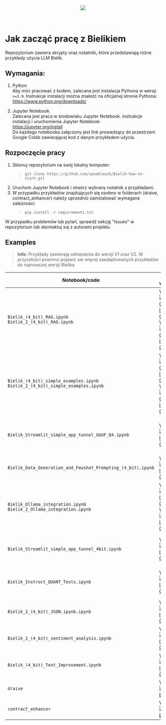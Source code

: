<h1 align="center">
<img src="https://huggingface.co/speakleash/Bielik-7B-Instruct-v0.1/raw/main/speakleash_cyfronet.png">
</h1><br>

# Jak zacząć pracę z Bielikiem

Repozytorium zawiera skrypty oraz notatniki, które przedstawiają różne przykłady użycia LLM Bielik.

## Wymagania:

1. Python<br>
   Aby móc pracować z kodem, zalecana jest instalacja Pythona w wersji `>=3.9`.
   Instrukcje instalacji można znaleźć na oficjalnej stronie Pythona:<br> https://www.python.org/downloads/

2. Jupyter Notebook<br>
   Zalecana jest praca w środowisku Jupyter Notebook.
   Instrukcje instalacji i uruchomienia Jupyter Notebook: <br>
   https://jupyter.org/install
   <br>Do każdego notebooka załączony jest link prowadzący do przestrzeni Google Colab zawierającej kod z danym przykładem użycia.

## Rozpoczęcie pracy

1. Sklonuj repozytorium na swój lokalny komputer:<br>
   > `git clone https://github.com/speakleash/Bielik-how-to-start.git`
2. Uruchom Jupyter Notebook i otwórz wybrany notatnik z przykładami.
3. W przypadku przykładów znajdujących się osobno w folderach (draive, contract_enhancer) należy uprzednio zainstalować wymagane zależności:<br>
   > `pip install -r requirements.txt`

W przypadku problemów lub pytań, sprawdź sekcję "Issues" w repozytorium lub skontaktuj się z autorami projektu.

## Examples

> **Info:**
>  Przykłady zawierają odniesienia do wersji V1 oraz V2. W przyszłości powinno pojawić sie więcej zaadaptowanych przykładów do najnowszej wersji Bielika

| Notebook/code                                                                        | Bielik version                                                                                                                                                                                                                                                                                                                                                                                                                              | Description                                                    |
|--------------------------------------------------------------------------------------|---------------------------------------------------------------------------------------------------------------------------------------------------------------------------------------------------------------------------------------------------------------------------------------------------------------------------------------------------------------------------------------------------------------------------------------------|----------------------------------------------------------------|
| `Bielik_(4_bit)_RAG.ipynb` <br> `Bielik_2_(4_bit)_RAG.ipynb`                         | V1: <a target="_blank" href="https://colab.research.google.com/drive/13XCBuJQsaeGi6HvfMc1MDZn0RNsrP8yp"><img src="https://colab.research.google.com/assets/colab-badge.svg" alt="V1 Open In Colab"/></a> <br>V2: <a target="_blank" href="https://colab.research.google.com/drive/1ZdYsJxLVo9fW75uonXE5PCt8MBgvyktA?authuser=1"><img src="https://colab.research.google.com/assets/colab-badge.svg" alt="V2 Open In Colab"/></a> | RAG with HuggingFace transformers                              |
| `Bielik_(4_bit)_simple_examples.ipynb` <br> `Bielik_2_(4_bit)_simple_examples.ipynb` | V1: <a target="_blank" href="https://colab.research.google.com/drive/1eBVXla_41L7koAufmjp8K65MPGBajZio"><img src="https://colab.research.google.com/assets/colab-badge.svg" alt="V1 Open In Colab"/></a> <br>V2: <a target="_blank" href="https://colab.research.google.com/drive/1bGYkzfeDL8rdj8qYAsjV7c84ocZfKUzn?authuser=1"><img src="https://colab.research.google.com/assets/colab-badge.svg" alt="V2 Open In Colab"/></a> | Work with text, docs, inference                                |
| `Bielik_Streamlit_simple_app_tunnel_GGUF_Q4.ipynb`                                   | V1: <a target="_blank" href="https://colab.research.google.com/drive/1qUzPhx2uckvciuq9_pMJgoypmnkrk1nT"><img src="https://colab.research.google.com/assets/colab-badge.svg" alt="Open In Colab"/></a>                                                                                                                                                                                                                            | Inference with streaming using Streamlit with Bielik (GGUF Q4) | 
| `Bielik_Data_Generation_and_Fewshot_Prompting_(4_bit).ipynb`                         | V1: <a target="_blank" href="https://colab.research.google.com/drive/1DXTdzFRbLb1VrlvCzeFTI2nd5oFBi0QF"><img src="https://colab.research.google.com/assets/colab-badge.svg" alt="Open In Colab"/></a>                                                                                                                                                                                                                            | Data Generation, Few-shot prompting                            |
| `Bielik_Ollama_integration.ipynb` <br> `Bielik_2_Ollama_integration.ipynb`           | V1: <a target="_blank" href="https://colab.research.google.com/drive/1XguCvlZ6oestH_AerzEkMc5WjLqSsICt"><img src="https://colab.research.google.com/assets/colab-badge.svg" alt="Open In Colab"/></a> <br>V2: <a target="_blank" href="https://colab.research.google.com/drive/1zh2-yGvoRfFoPBWJRWvGsJJri2oyXyUp?authuser=1"><img src="https://colab.research.google.com/assets/colab-badge.svg" alt="Open In Colab"/></a>       | Ollama CLI/API tutorial                                        |
| `Bielik_Streamlit_simple_app_tunnel_4bit.ipynb`                                      | V1: <a target="_blank" href="https://colab.research.google.com/drive/1Pkb_4svxy6AxRePCVqW5q1hieuhgf605"><img src="https://colab.research.google.com/assets/colab-badge.svg" alt="Open In Colab"/></a>                                                                                                                                                                                                                            | Inference with streaming using Streamlit with Bielik 4bit      |
| `Bielik_Instruct_QUANT_Tests.ipynb`                                                  | V1: <a target="_blank" href="https://colab.research.google.com/drive/1bsU6C4X0RMRRzsrMAvzGoaqioaqo_p29"><img src="https://colab.research.google.com/assets/colab-badge.svg" alt="Open In Colab"/></a>                                                                                                                                                                                                                            | Experiment with various types of model quantization            |
| `Bielik_2_(4_bit)_JSON.ipynb.ipynb`                                                  | V2: <a target="_blank" href="https://colab.research.google.com/drive/1moEajBzotitJyS43Tv4LYXjiW-pfSzQy"><img src="https://colab.research.google.com/assets/colab-badge.svg" alt="Open In Colab"/></a>                                                                                                                                                                                                                            | extracion & JSON structurization                               |
| `Bielik_2_(4_bit)_sentiment_analysis.ipynb`                                          | V2: <a target="_blank" href="https://colab.research.google.com/drive/1-F6_f4_ijln3omlx1a-bXz-AbYSY0R_R"><img src="https://colab.research.google.com/assets/colab-badge.svg" alt="Open In Colab"/></a>                                                                                                                                                                                                                            | Sentiment analysis of and article or comment                   |
| `Bielik_(4_bit)_Text_Improvement.ipynb`                                              | V2: <a target="_blank" href="https://colab.research.google.com/drive/1qER5SP19qou9pvMSFXj4K32T_SBsKntP"><img src="https://colab.research.google.com/assets/colab-badge.svg" alt="Open In Colab"/></a>                                                                                                                                                                                                                            | Text improvement                                               |
| `draive`                                                                             | V2: [![GitHub](https://img.shields.io/badge/GitHub-181717?style=flat&logo=github&logoColor=white)](https://github.com/speakleash/Bielik-how-to-start/tree/main/draive)                                                                                                                                                                                                                                                                      | Inference using draive lib                                     |                                                               |
| `contract_enhancer`                                                                  | V2: [![GitHub](https://img.shields.io/badge/GitHub-181717?style=flat&logo=github&logoColor=white)](https://github.com/speakleash/Bielik-how-to-start/tree/main/contract_enhancer)                                                                                                                                                                                                                                                           | RAG for contract enhancement                                   | 
